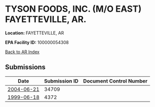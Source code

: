 # TYSON FOODS, INC. (M/O EAST) FAYETTEVILLE, AR.

**Location:** FAYETTEVILLE, AR

**EPA Facility ID:** 100000054308

[Back to AR Index](../../index.md)

## Submissions

| Date | Submission ID | Document Control Number |
|------|--------------|-------------------------|
| [2004-06-21](submissions/34709.md) | 34709 |  |
| [1999-06-18](submissions/4372.md) | 4372 |  |
